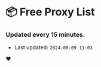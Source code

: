 # :package: Free Proxy List
### Updated every 15 minutes.

- Last updated: `2024-08-09 11:03`

:heart:

